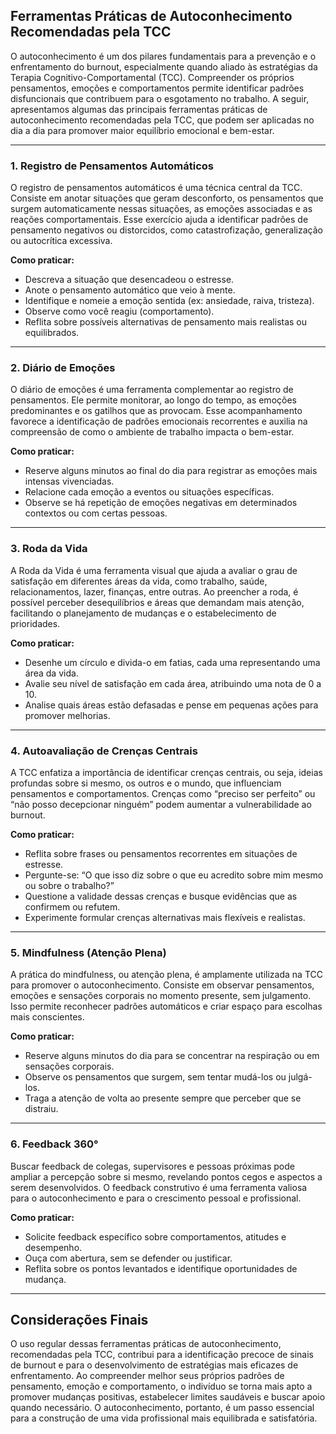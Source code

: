## Ferramentas Práticas de Autoconhecimento Recomendadas pela TCC

O autoconhecimento é um dos pilares fundamentais para a prevenção e o enfrentamento do burnout, especialmente quando aliado às estratégias da Terapia Cognitivo-Comportamental (TCC). Compreender os próprios pensamentos, emoções e comportamentos permite identificar padrões disfuncionais que contribuem para o esgotamento no trabalho. A seguir, apresentamos algumas das principais ferramentas práticas de autoconhecimento recomendadas pela TCC, que podem ser aplicadas no dia a dia para promover maior equilíbrio emocional e bem-estar.

---

### 1. **Registro de Pensamentos Automáticos**

O registro de pensamentos automáticos é uma técnica central da TCC. Consiste em anotar situações que geram desconforto, os pensamentos que surgem automaticamente nessas situações, as emoções associadas e as reações comportamentais. Esse exercício ajuda a identificar padrões de pensamento negativos ou distorcidos, como catastrofização, generalização ou autocrítica excessiva.

**Como praticar:**
- Descreva a situação que desencadeou o estresse.
- Anote o pensamento automático que veio à mente.
- Identifique e nomeie a emoção sentida (ex: ansiedade, raiva, tristeza).
- Observe como você reagiu (comportamento).
- Reflita sobre possíveis alternativas de pensamento mais realistas ou equilibrados.

---

### 2. **Diário de Emoções**

O diário de emoções é uma ferramenta complementar ao registro de pensamentos. Ele permite monitorar, ao longo do tempo, as emoções predominantes e os gatilhos que as provocam. Esse acompanhamento favorece a identificação de padrões emocionais recorrentes e auxilia na compreensão de como o ambiente de trabalho impacta o bem-estar.

**Como praticar:**
- Reserve alguns minutos ao final do dia para registrar as emoções mais intensas vivenciadas.
- Relacione cada emoção a eventos ou situações específicas.
- Observe se há repetição de emoções negativas em determinados contextos ou com certas pessoas.

---

### 3. **Roda da Vida**

A Roda da Vida é uma ferramenta visual que ajuda a avaliar o grau de satisfação em diferentes áreas da vida, como trabalho, saúde, relacionamentos, lazer, finanças, entre outras. Ao preencher a roda, é possível perceber desequilíbrios e áreas que demandam mais atenção, facilitando o planejamento de mudanças e o estabelecimento de prioridades.

**Como praticar:**
- Desenhe um círculo e divida-o em fatias, cada uma representando uma área da vida.
- Avalie seu nível de satisfação em cada área, atribuindo uma nota de 0 a 10.
- Analise quais áreas estão defasadas e pense em pequenas ações para promover melhorias.

---

### 4. **Autoavaliação de Crenças Centrais**

A TCC enfatiza a importância de identificar crenças centrais, ou seja, ideias profundas sobre si mesmo, os outros e o mundo, que influenciam pensamentos e comportamentos. Crenças como “preciso ser perfeito” ou “não posso decepcionar ninguém” podem aumentar a vulnerabilidade ao burnout.

**Como praticar:**
- Reflita sobre frases ou pensamentos recorrentes em situações de estresse.
- Pergunte-se: “O que isso diz sobre o que eu acredito sobre mim mesmo ou sobre o trabalho?”
- Questione a validade dessas crenças e busque evidências que as confirmem ou refutem.
- Experimente formular crenças alternativas mais flexíveis e realistas.

---

### 5. **Mindfulness (Atenção Plena)**

A prática do mindfulness, ou atenção plena, é amplamente utilizada na TCC para promover o autoconhecimento. Consiste em observar pensamentos, emoções e sensações corporais no momento presente, sem julgamento. Isso permite reconhecer padrões automáticos e criar espaço para escolhas mais conscientes.

**Como praticar:**
- Reserve alguns minutos do dia para se concentrar na respiração ou em sensações corporais.
- Observe os pensamentos que surgem, sem tentar mudá-los ou julgá-los.
- Traga a atenção de volta ao presente sempre que perceber que se distraiu.

---

### 6. **Feedback 360°**

Buscar feedback de colegas, supervisores e pessoas próximas pode ampliar a percepção sobre si mesmo, revelando pontos cegos e aspectos a serem desenvolvidos. O feedback construtivo é uma ferramenta valiosa para o autoconhecimento e para o crescimento pessoal e profissional.

**Como praticar:**
- Solicite feedback específico sobre comportamentos, atitudes e desempenho.
- Ouça com abertura, sem se defender ou justificar.
- Reflita sobre os pontos levantados e identifique oportunidades de mudança.

---

## Considerações Finais

O uso regular dessas ferramentas práticas de autoconhecimento, recomendadas pela TCC, contribui para a identificação precoce de sinais de burnout e para o desenvolvimento de estratégias mais eficazes de enfrentamento. Ao compreender melhor seus próprios padrões de pensamento, emoção e comportamento, o indivíduo se torna mais apto a promover mudanças positivas, estabelecer limites saudáveis e buscar apoio quando necessário. O autoconhecimento, portanto, é um passo essencial para a construção de uma vida profissional mais equilibrada e satisfatória.